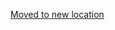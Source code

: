 [Moved to new location](https://github.com/DataTalksClub/machine-learning-zoomcamp/blob/master/10-kubernetes/code/plan.md)